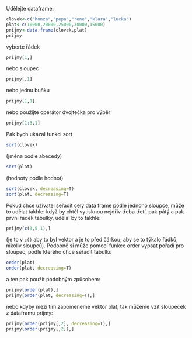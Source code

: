 Udělejte dataframe:

```R
clovek<-c("honza","pepa","rene","klara","lucka")
plat<-c(10000,20000,25000,30000,15000)
prijmy<-data.frame(clovek,plat)
prijmy
```

vyberte řádek
```R
prijmy[1,]
```
nebo sloupec
```R
prijmy[,1]
```
nebo jednu buňku
```R
prijmy[1,1]
```
nebo použijte operátor dvojtečka pro výběr
```R
prijmy[1:3,1]
```

Pak bych ukázal funkci sort
```R
sort(clovek)
```
(jména podle abecedy)
```R
sort(plat)
```
(hodnoty podle hodnot)
```R
sort(clovek, decreasing=T)
sort(plat, decreasing=T)
```

Pokud chce uživatel seřadit celý data frame podle jednoho sloupce, může to udělat takhle:
když by chtěl vytisknou nejdřiv třeba třetí, pak pátý a pak první řádek tabulky, udělal by to
takhle:
```R
prijmy[c(3,5,1),]
```
(je to v `c()` aby to byl vektor a je to před čárkou, aby se to týkalo řádků, nikoliv sloupců).
Podobně si může pomocí funkce order vypsat pořadí pro sloupec, podle kterého chce seřadit tabulku
```R
order(plat)
order(plat, decreasing=T)
```
a ten pak použít podobným způsobem:
```R
prijmy[order(plat),]
prijmy[order(plat, decreasing=T),]
```
nebo kdyby mezi tím zapomeneme vektor plat, tak můžeme vzít sloupeček z dataframu prijmy:
```R
prijmy[order(prijmy[,2], decreasing=T),]
prijmy[order(prijmy[,2]),]
```

